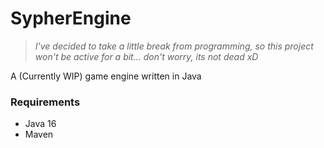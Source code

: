 # SypherEngine
> *I've decided to take a little break from programming, so this project won't be active for a bit... don't worry, its not dead xD*

A (Currently WIP) game engine written in Java

### Requirements
 - Java 16
 - Maven

